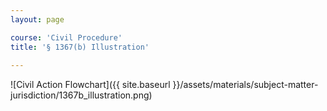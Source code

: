 ```yaml
---
layout: page

course: 'Civil Procedure'
title: '§ 1367(b) Illustration'
  
---
```


![Civil Action Flowchart]({{ site.baseurl }}/assets/materials/subject-matter-jurisdiction/1367b_illustration.png)